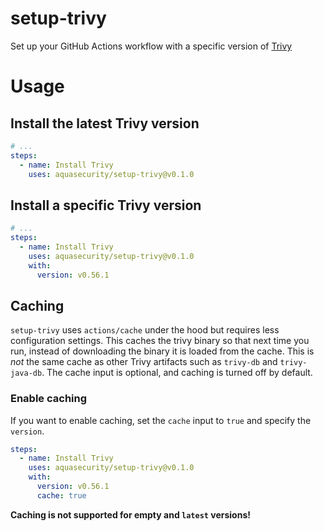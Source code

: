 # setup-trivy
Set up your GitHub Actions workflow with a specific version of [Trivy](https://github.com/aquasecurity/trivy)

# Usage
## Install the latest Trivy version
```yaml
# ...
steps:
  - name: Install Trivy
    uses: aquasecurity/setup-trivy@v0.1.0
```

## Install a specific Trivy version
```yaml
# ...
steps:
  - name: Install Trivy
    uses: aquasecurity/setup-trivy@v0.1.0
    with:
      version: v0.56.1
```

## Caching
`setup-trivy` uses `actions/cache` under the hood but requires less configuration settings. This caches the trivy binary so that next time you run, instead of downloading the binary it is loaded from the cache. This is *not* the same cache as other Trivy artifacts such as `trivy-db` and `trivy-java-db`.
The cache input is optional, and caching is turned off by default.



### Enable caching
If you want to enable caching, set the `cache` input to `true` and specify the `version`.

```yaml
steps:
  - name: Install Trivy
    uses: aquasecurity/setup-trivy@v0.1.0
    with:
      version: v0.56.1
      cache: true
```

**Caching is not supported for empty and `latest` versions!**
